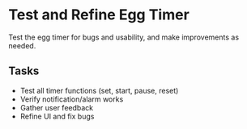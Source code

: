 # Test and Refine Egg Timer

Test the egg timer for bugs and usability, and make improvements as needed.

## Tasks
- Test all timer functions (set, start, pause, reset)
- Verify notification/alarm works
- Gather user feedback
- Refine UI and fix bugs

